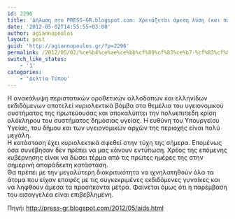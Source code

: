 ```yaml
---
id: 2296
title: 'Δήλωση στο PRESS-GR.blogspot.com: Χρειάζεται άμεση λύση (και παρέμβαση εισαγγελέα) για τη &#8220;βόμβα&#8221; του AIDS στην Αθήνα&#8230;'
date: '2012-05-02T14:55:55+03:00'
author: agiannopoulos
layout: post
guid: 'http://agiannopoulos.gr/?p=2296'
permalink: /2012/05/02/%ce%b4%ce%ae%ce%bb%cf%89%cf%83%ce%b7-%cf%83%cf%84%ce%bf-press-gr-blogspot-com-%ce%b2%cf%8c%ce%bc%ce%b2%ce%b1-aids-%cf%83%cf%84%ce%b7%ce%bd-%ce%b1%ce%b8%ce%ae%ce%bd%ce%b1/
switch_like_status:
    - '1'
categories:
    - 'Δελτία Τύπου'
---
```


H ανακάλυψη περιστατικών οροθετικών αλλοδαπών και ελληνίδων εκδιδόμενων αποτελεί κυριολεκτικά βόμβα στα θεμέλια του υγειονομικού συστήματος της πρωτεύουσας και αποκαλύπτει την πολυεπιπεδη κρίση ολόκληρου του συστήματος δημόσιας υγείας. H ευθύνη του Yπουργείου Yγείας, του δήμου και των υγειονομικών αρχών της περιοχής είναι πολύ μεγάλη.  
Η κατάσταση έχει κυριολεκτικά αφεθεί στην τύχη της σήμερα. Επομένως όσα συνέβησαν δεν πρέπει να μας κάνουν εντύπωση. Χρέος της επόμενης κυβέρνησης είναι να δώσει τέρμα από τις πρώτες ημέρες της στην σημερινή απαράδεκτη κατάσταση.  
Θα πρέπει με την μεγαλύτερη διακριτικότητα να ιχνηλατηθούν όλα τα άτομα που είχαν επαφές με τις συγκεκριμένες εκδιδόμενες γυναίκες και να ληφθούν άμεσα τα προσήκοντα μέτρα. Φαίνεται όμως ότι η παρέμβαση του εισαγγελέα είναι επιβεβλημένη.

Πηγή: <http://press-gr.blogspot.com/2012/05/aids.html>